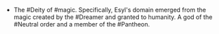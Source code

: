 - The #Deity of #magic. Specifically, Esyl's domain emerged from the magic created by the #Dreamer and granted to humanity. A god of the #Neutral order and a member of the #Pantheon.